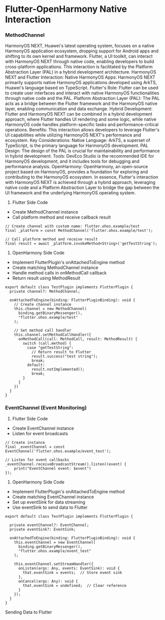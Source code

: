 # Flutter-OpenHarmony Native Interaction

### MethodChannel

HarmonyOS NEXT, Huawei's latest operating system, focuses on a native HarmonyOS application ecosystem, dropping support for Android apps and shifting to its own kernel and framework. Flutter, a UI toolkit, can interact with HarmonyOS NEXT through native code, enabling developers to build cross-platform applications. This interaction is facilitated by the Platform Abstraction Layer (PAL) in a hybrid development architecture. 
HarmonyOS NEXT and Flutter Interaction:
Native HarmonyOS Apps:
HarmonyOS NEXT primarily supports native HarmonyOS applications developed using ArkTS, Huawei's language based on TypeScript. 
Flutter's Role:
Flutter can be used to create user interfaces and interact with native HarmonyOS functionalities through native code and the PAL. 
Platform Abstraction Layer (PAL):
The PAL acts as a bridge between the Flutter framework and the HarmonyOS native layer, enabling communication and data exchange. 
Hybrid Development:
Flutter and HarmonyOS NEXT can be combined in a hybrid development approach, where Flutter handles UI rendering and some logic, while native HarmonyOS code handles platform-specific tasks and performance-critical operations. 
Benefits:
This interaction allows developers to leverage Flutter's UI capabilities while utilizing HarmonyOS NEXT's performance and ecosystem. 
Key Considerations:
Native Language:
ArkTS, a superset of TypeScript, is the primary language for HarmonyOS development. 
PAL Design:
The design of the PAL is crucial for maintainability and performance in hybrid development. 
Tools:
DevEco Studio is the recommended IDE for HarmonyOS development, and it includes tools for debugging and performance analysis. 
OpenHarmony:
OpenHarmony, an open-source project based on HarmonyOS, provides a foundation for exploring and contributing to the HarmonyOS ecosystem. 
In essence, Flutter's interaction with HarmonyOS NEXT is achieved through a hybrid approach, leveraging native code and a Platform Abstraction Layer to bridge the gap between the UI framework and the underlying HarmonyOS operating system. 

1. Flutter Side Code

- Create MethodChannel instance
- Call platform method and receive callback result

```
// Create channel with custom name: flutter.ohos.example/test
final _platform = const MethodChannel('flutter.ohos.example/test');

// Call platform method and receive result
final result = await _platform.invokeMethod<String>('getTestString');
```

1. OpenHarmony Side Code

- Implement FlutterPlugin's onAttachedToEngine method
- Create matching MethodChannel instance
- Handle method calls in onMethodCall callback
- Return result using MethodResult

```
export default class TestPlugin implements FlutterPlugin {
  private channel?: MethodChannel;
  
  onAttachedToEngine(binding: FlutterPluginBinding): void {
    // Create channel instance
    this.channel = new MethodChannel(
      binding.getBinaryMessenger(), 
      "flutter.ohos.example/test"
    );
    
    // Set method call handler
    this.channel.setMethodCallHandler({
      onMethodCall(call: MethodCall, result: MethodResult) {
        switch (call.method) {
          case "getTestString":
            // Return result to Flutter
            result.success("test string");
            break;
          default:
            result.notImplemented();
            break;
        }
      }
    })
  }
}
```
### EventChannel (Event Monitoring)

1. Flutter Side Code

- Create EventChannel instance
- Listen for event broadcasts

```
// Create instance
final _eventChannel = const EventChannel('flutter.ohos.example/event_test');
  
// Listen for event callbacks
_eventChannel.receiveBroadcastStream().listen((event) {
    print("EventChannel event: $event")
});
```

1. OpenHarmony Side Code

- Implement FlutterPlugin's onAttachedToEngine method
- Create matching EventChannel instance
- Set up eventSink for data streaming
- Use eventSink to send data to Flutter

```
export default class TestPlugin implements FlutterPlugin {
  
  private eventChannel?: EventChannel;
  private eventSink?: EventSink;
  
  onAttachedToEngine(binding: FlutterPluginBinding): void {
    this.eventChannel = new EventChannel(
      binding.getBinaryMessenger(), 
      "flutter.ohos.example/event_test"
    );
    
    this.eventChannel.setStreamHandler({
      onListen(args: Any, events: EventSink): void {
        that.eventSink = events;  // Store event sink
      },
      onCancel(args: Any): void {
        that.eventSink = undefined;  // Clear reference
      }
    });
  }
}
```

Sending Data to Flutter
